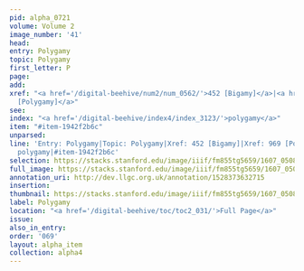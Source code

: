 ```yaml
---
pid: alpha_0721
volume: Volume 2
image_number: '41'
head:
entry: Polygamy
topic: Polygamy
first_letter: P
page:
add:
xref: "<a href='/digital-beehive/num2/num_0562/'>452 [Bigamy]</a>|<a href='/digital-beehive/num4/num_1291/'>969
  [Polygamy]</a>"
see:
index: "<a href='/digital-beehive/index4/index_3123/'>polygamy</a>"
item: "#item-1942f2b6c"
unparsed:
line: 'Entry: Polygamy|Topic: Polygamy|Xref: 452 [Bigamy]|Xref: 969 [Polygamy]|Index:
  polygamy|#item-1942f2b6c'
selection: https://stacks.stanford.edu/image/iiif/fm855tg5659/1607_0508/267,2220,3106,385/full/0/default.jpg
full_image: https://stacks.stanford.edu/image/iiif/fm855tg5659/1607_0508/full/full/0/default.jpg
annotation_uri: http://dev.llgc.org.uk/annotation/1528373632715
insertion:
thumbnail: https://stacks.stanford.edu/image/iiif/fm855tg5659/1607_0508/267,2220,600,180/250,/0/default.jpg
label: Polygamy
location: "<a href='/digital-beehive/toc/toc2_031/'>Full Page</a>"
issue:
also_in_entry:
order: '069'
layout: alpha_item
collection: alpha4
---
```

